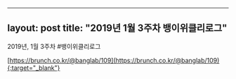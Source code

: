 

---
layout: post
title: "2019년 1월 3주차 뱅이위클리로그"
---

2019년, 1월 3주차 #뱅이위클리로그

[https://brunch.co.kr/@banglab/109](https://brunch.co.kr/@banglab/109){:target="_blank"}    
